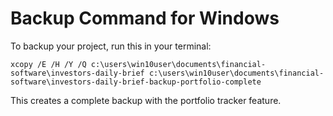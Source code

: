 # Backup Command for Windows

To backup your project, run this in your terminal:

```
xcopy /E /H /Y /Q c:\users\win10user\documents\financial-software\investors-daily-brief c:\users\win10user\documents\financial-software\investors-daily-brief-backup-portfolio-complete
```

This creates a complete backup with the portfolio tracker feature.
